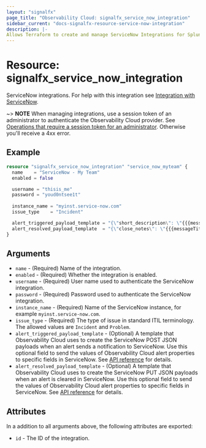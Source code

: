 ```yaml
---
layout: "signalfx"
page_title: "Observability Cloud: signalfx_service_now_integration"
sidebar_current: "docs-signalfx-resource-service-now-integration"
description: |-
Allows Terraform to create and manage ServiceNow Integrations for Splunk Observability Cloud
---
```


# Resource: signalfx_service_now_integration

ServiceNow integrations. For help with this integration see [Integration with ServiceNow](https://docs.splunk.com/observability/en/admin/notif-services/servicenow.html).

~> **NOTE** When managing integrations, use a session token of an administrator to authenticate the Observability Cloud provider. See [Operations that require a session token for an administrator](https://dev.splunk.com/observability/docs/administration/authtokens#Operations-that-require-a-session-token-for-an-administrator). Otherwise you'll receive a 4xx error.

## Example

```tf
resource "signalfx_service_now_integration" "service_now_myteam" {
  name    = "ServiceNow - My Team"
  enabled = false

  username = "thisis_me"
  password = "youd0ntsee1t"
  
  instance_name = "myinst.service-now.com"
  issue_type    = "Incident"

  alert_triggered_payload_template = "{\"short_description\": \"{{{messageTitle}}} (customized)\"}"
  alert_resolved_payload_template  = "{\"close_notes\": \"{{{messageTitle}}} (customized close msg)\"}"
}
```


## Arguments

* `name` - (Required) Name of the integration.
* `enabled` - (Required) Whether the integration is enabled.
* `username` - (Required) User name used to authenticate the ServiceNow integration.
* `password` - (Required) Password used to authenticate the ServiceNow integration.
* `instance_name` - (Required) Name of the ServiceNow instance, for example `myinst.service-now.com`.
* `issue_type` - (Required) The type of issue in standard ITIL terminology. The allowed values are `Incident` and `Problem`.
* `alert_triggered_payload_template` - (Optional) A template that Observability Cloud uses to create the ServiceNow POST JSON payloads when an alert sends a notification to ServiceNow. Use this optional field to send the values of Observability Cloud alert properties to specific fields in ServiceNow. See [API reference](https://dev.splunk.com/observability/reference/api/integrations/latest) for details.
* `alert_resolved_payload_template` - (Optional) A template that Observability Cloud uses to create the ServiceNow PUT JSON payloads when an alert is cleared in ServiceNow. Use this optional field to send the values of Observability Cloud alert properties to specific fields in ServiceNow. See [API reference](https://dev.splunk.com/observability/reference/api/integrations/latest) for details.

## Attributes

In a addition to all arguments above, the following attributes are exported:

* `id` - The ID of the integration.
